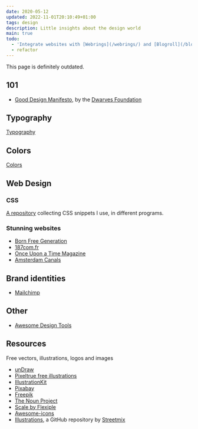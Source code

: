 ```yaml
---
date: 2020-05-12
updated: 2022-11-01T20:10:49+01:00
tags: design
description: Little insights about the design world
main: true
todo:
  - 'Integrate websites with [Webrings](/webrings/) and [Blogroll](/blogroll/) and [Internet Awesomeness](/internet-awesomeness/)'
  - refactor
---
```

<div class='yellow box'>
	This page is definitely outdated.
</div>

## 101

- [Good Design Manifesto](https://dwarves.foundation/manifesto/ 'Good Design Understanding by Dwarves Foundation'), by the [Dwarves Foundation](https://dwarves.foundation 'The Dwarves Foundation website')

## Typography

[Typography](Typography.md)

## Colors

[Colors](Colors.md)

## Web Design

### CSS

[A repository](https://tommi.space/css) collecting CSS snippets I use, in different programs.

### Stunning websites

- [Born Free Generation](https://www.bornfreegeneration.com 'Born Free Generation')
- [187com.fr](https://187com.fr)
- [Once Upon a Time Magazine](https://web.archive.org/web/20191124160928/https://www.onceuponatimemag.com/ 'Once Upon a Time Magazine – Archived version')
- [Amsterdam Canals](https://web.archive.org/web/20200201120447/https://canals-amsterdam.nl/ 'Amsterdam Canals – Archived version')

## Brand identities

- [Mailchimp](https://mailchimp.com/design 'Mailchimp design page')

## Other

- [Awesome Design Tools](https://github.com/goabstract/Awesome-Design-Tools 'Awesome Design Tools on GitHub')

## Resources

Free vectors, illustrations, logos and images

- [unDraw](https://undraw.co 'unDraw')
- [Pixeltrue free illustrations](https://www.pixeltrue.com/free-illustrations 'Free illustrations by Pixeltrue')
- [IllustrationKit](https://illustrationkit.com/ 'Illustration Kit')
- [Pixabay](https://pixabay.com 'Pixabay')
- [Freepik](https://www.freepik.com 'Freepik')
- [The Noun Project](https://thenounproject.com/ 'The Noun Project')
- [Scale by Flexiple](https://2.flexiple.com/scale/home 'Scale')
- [Awesome-icons](https://github.com/notlmn/awesome-icons 'awesome-icons on GitHub')
- [Illustrations](https://github.com/streetmix/illustrations '“illustrations” repository on GitHub'), a GitHub repository by [Streetmix](https://streetmix.net/ 'Design, remix, and share your street.')
